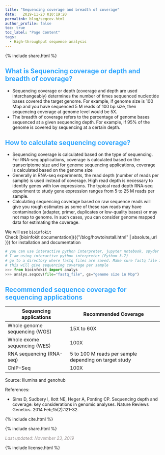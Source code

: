 ```yaml
---
title: "Sequencing coverage and breadth of coverage"
date:   2019-11-23 010:19:20
permalink: blog/seqcov.html
author_profile: false
toc: true
toc_label: "Page Content"
tags:
  - High-throughput sequence analysis
---
```


<p>
{% include  share.html %}
</p>

## <span style="color:#33a8ff">What is Sequencing coverage or depth and breadth of coverage?</span>
- Sequencing coverage or depth (coverage and depth are used interchangeably) 
  determines the number of times sequenced nucleotide bases covered the target genome. 
  For example, if genome size is 100 Mbp and you have sequenced 5 M 
  reads of 100 bp size, then sequencing coverage at genome level would be 5X.
- The breadth of coverage refers to the percentage of genome bases 
  sequenced at a given sequencing depth. For example, if 95% of the 
  genome is covered by sequencing at a certain depth.

## <span style="color:#33a8ff">How to calculate sequencing coverage? </span>
- Sequencing coverage is calculated based on the type of sequencing. For RNA-seq applications, coverage is
  calculated based on the transcriptome size and for genome sequencing applications, coverage is
  calculated based on the genome size
- Generally in RNA-seq experiments, the read depth (number of reads per sample) is used instead of coverage.
  High read depth is necessary to identify genes with low expressions. The typical read depth RNA-seq 
  experiment to study gene expression ranges from 5 to 25 M reads per sample. 
- Calculating sequencing coverage based on raw sequence reads will give you rough estimates as some of these raw reads may
  have contamination (adapter, primer, duplicates or low-quality bases) or may not map to genome. In such cases, you 
  can consider genome mapped data for estimating the coverage. 

We will use `bioinfokit` <br>
Check [bioinfokit documentation]({{"/blog/howtoinstall.html" | absolute_url }}) for installation and documentation

```python
# you can use interactive python interpreter, jupyter notebook, spyder or python code
# I am using interactive python interpreter (Python 3.7)
# go to a directory where fastq files are saved. Make sure fastq file is uncompressed.
# this will give sequencing coverage per sample
>>> from bioinfokit import analys
>>> analys.seqcov(file="fastq_file", gs="genome size in Mbp")
```

## <span style="color:#33a8ff">Recommended sequence coverage for sequencing applications</span>

| Sequencing applications  | Recommended Coverage  |
|----|----|
| Whole genome sequencing (WGS) | 15X to 60X |
| Whole exome sequencing (WES) | 100X |
| RNA sequencing (RNA-seq) | 5 to 100 M reads per sample depending on target study |
| ChIP-Seq | 100X |

Source: Illumina and genohub

References:
- Sims D, Sudbery I, Ilott NE, Heger A, Ponting CP. Sequencing depth and 
  coverage: key considerations in genomic analyses. Nature Reviews Genetics. 2014 Feb;15(2):121-32. 


<p>
{% include  cite.html %}
</p>

<p>
{% include  share.html %}
</p>

<span style="color:#9e9696"><i> Last updated: November 23, 2019</i> </span>

<p>
{% include  license.html %}
</p>